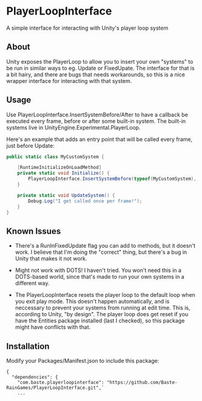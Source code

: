 # PlayerLoopInterface
A simple interface for interacting with Unity's player loop system

## About

Unity exposes the PlayerLoop to allow you to insert your own "systems" to be run in similar ways to eg. Update or FixedUpate.
The interface for that is a bit hairy, and there are bugs that needs workarounds, so this is a nice wrapper interface for interacting with that system.

## Usage

Use PlayerLoopInterface.InsertSystemBefore/After to have a callback be executed every frame, before or after some built-in system.
The built-in systems live in UnityEngine.Experimental.PlayerLoop.

Here's an example that adds an entry point that will be called every frame, just before Update:

```cs
public static class MyCustomSystem {

    [RuntimeInitializeOnLoadMethod]
    private static void Initialize() {
        PlayerLoopInterface.InsertSystemBefore(typeof(MyCustomSystem), UpdateSystem, typeof(UnityEngine.PlayerLoop.Update));
    }

    private static void UpdateSystem() {
        Debug.Log("I get called once per frame!");
    }
}
```` 

## Known Issues

- There's a RunInFixedUpdate flag you can add to methods, but it doesn't work. I believe that I'm doing the "correct" thing, but there's a bug in Unity that makes it not work.

- Might not work with DOTS! I haven't tried. You won't need this in a DOTS-based world, since that's made to run your own systems in a different way.

- The PlayerLoopInterface resets the player loop to the default loop when you exit play mode. This doesn't happen automatically, and is neccessary to prevent your systems from running at edit time. This is, according to Unity, "by design". The player loop does get reset if you have the Entities package installed (last I checked), so this package might have conflicts with that.


## Installation

Modify your Packages/Manifest.json to include this package:

```
{
  "dependencies": {
    "com.baste.playerloopinterface": "https://github.com/Baste-RainGames/PlayerLoopInterface.git",`
    ...
```

